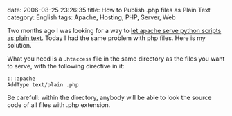 date: 2006-08-25 23:26:35
title: How to Publish .php files as Plain Text
category: English
tags: Apache, Hosting, PHP, Server, Web

Two months ago I was looking for a way to [let apache serve python scripts as plain text](http://kevin.deldycke.com/2006/05/how-to-localy-disable-python-cgi/). Today I had the same problem with php files. Here is my solution.

What you need is a `.htaccess` file in the same directory as the files you want to serve, with the following directive in it:

    :::apache
    AddType text/plain .php

Be carefull: within the directory, anybody will be able to look the source code of all files with .php extension.
